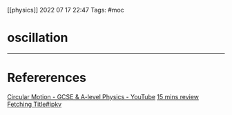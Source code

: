 [[physics]] 
2022 07 17 22:47
Tags: #moc 
# oscillation










--- 
# Refererences 
[Circular Motion - GCSE & A-level Physics - YouTube](https://www.youtube.com/watch?v=a2o2mzBvWbU&list=PLGvD8d3gDHUVzy6Pus1tJxQzvXSy3JZsA)
[15 mins review](https://www.youtube.com/watch?v=bZ2FHLm_X64&t=2s)
[Fetching Title#ipkv](https://www.youtube.com/watch?v=ZcZQsj6YAgU&list=PLqwfRVlgGdFBHGEZdkmGzKGufuV5I3z0v)